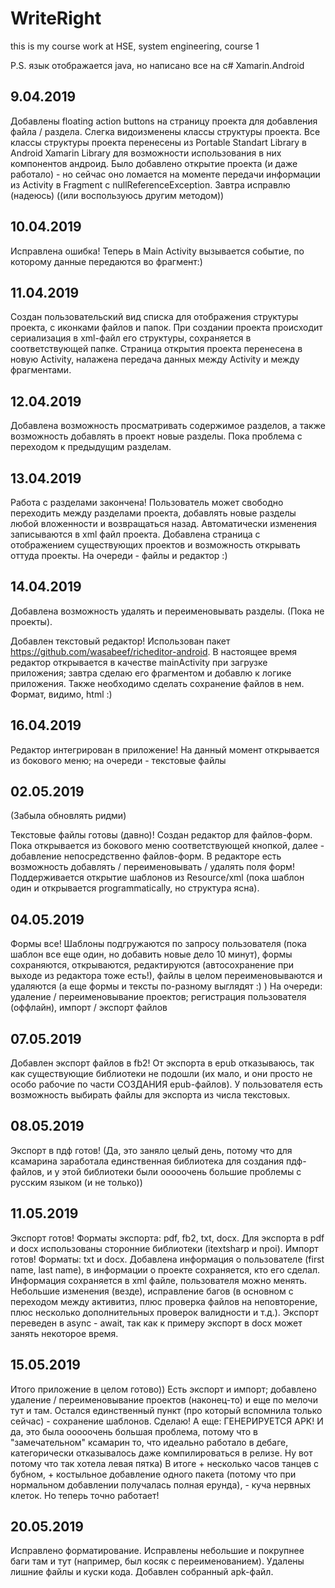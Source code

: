 # WriteRight
this is my course work at HSE, system engineering, course 1

P.S. язык отображается java, но написано все на c# Xamarin.Android

## 9.04.2019
Добавлены floating action buttons на страницу проекта для добавления файла / раздела. Слегка видоизменены классы структуры проекта. Все классы структуры проекта перенесены из Portable Standart Library в Android Xamarin Library для возможности использования в них компонентов андроид. Было добавлено открытие проекта (и даже работало) - но сейчас оно ломается на моменте передачи информации из Activity в Fragment с nullReferenceException. Завтра исправлю (надеюсь) ((или воспользуюсь другим методом))
## 10.04.2019
Исправлена ошибка! Теперь в Main Activity вызывается событие, по которому данные передаются во фрагмент:)
## 11.04.2019
Создан пользовательский вид списка для отображения структуры проекта, с иконками файлов и папок. При создании проекта происходит сериализация в xml-файл его структуры, сохраняется в соответствующей папке. Страница открытия проекта перенесена в новую Activity, налажена передача данных между Activity и между фрагментами.

## 12.04.2019
Добавлена возможность просматривать содержимое разделов, а также возможность добавлять в проект новые разделы. Пока проблема с переходом к предыдущим разделам.

## 13.04.2019
Работа с разделами закончена! Пользователь может свободно переходить между разделами проекта, добавлять новые разделы любой вложенности и возвращаться назад. Автоматически изменения записываются в xml файл проекта. Добавлена страница с отображением существующих проектов и возможность открывать оттуда проекты. На очереди - файлы и редактор :)

## 14.04.2019
Добавлена возможность удалять и переименовывать разделы. (Пока не проекты).

Добавлен текстовый редактор! Использован пакет https://github.com/wasabeef/richeditor-android. В настоящее время редактор открывается в качестве mainActivity при загрузке приложения; завтра сделаю его фрагментом и добавлю к логике приложения. Также необходимо сделать сохранение файлов в нем. Формат, видимо, html :)

## 16.04.2019
Редактор интегрирован в приложение! На данный момент открывается из бокового меню; на очереди - текстовые файлы

## 02.05.2019
(Забыла обновлять ридми)

Текстовые файлы готовы (давно)! Создан редактор для файлов-форм. Пока открывается из бокового меню соответствующей кнопкой, далее - добавление непосредственно файлов-форм. В редакторе есть возможность добавлять / переименовывать / удалять поля форм! Поддерживается открытие шаблонов из Resource/xml (пока шаблон один и открывается programmatically, но структура ясна).

## 04.05.2019
Формы все! Шаблоны подгружаются по запросу пользователя (пока шаблон все еще один, но добавить новые дело 10 минут), формы сохраняются, открываются, редактируются (автосохранение при выходе из редактора тоже есть!), файлы в целом переименовываются и удаляются (а еще формы и тексты по-разному выглядят :) ) На очереди: удаление / переименовывание проектов; регистрация пользователя (оффлайн), импорт / экспорт файлов

## 07.05.2019
Добавлен экспорт файлов в fb2! От экспорта в epub отказываюсь, так как существующие библиотеки не подошли (их мало, и они просто не особо рабочие по части СОЗДАНИЯ epub-файлов). У пользователя есть возможность выбирать файлы для экспорта из числа текстовых.

## 08.05.2019
Экспорт в пдф готов! (Да, это заняло целый день, потому что для ксамарина заработала единственная библиотека для создания пдф-файлов, и у этой библиотеки были ооооочень большие проблемы с русским языком (и не только))

## 11.05.2019
Экспорт готов! Форматы экспорта: pdf, fb2, txt, docx. Для экспорта в pdf и docx использованы сторонние библиотеки (itextsharp и npoi). Импорт готов! Форматы: txt и docx. Добавлена информация о пользователе (first name, last name), в информации о проекте сохраняется, кто его сделал. Информация сохраняется в xml файле, пользователя можно менять. Небольшие изменения (везде), исправление багов (в основном с переходом между активитиз, плюс проверка файлов на неповторение, плюс несколько дополнительных проверок валидности и т.д.). Экспорт переведен в async - await, так как к примеру экспорт в docx может занять некоторое время. 

## 15.05.2019
Итого приложение в целом готово)) Есть экспорт и импорт; добавлено удаление / переименовывание проектов (наконец-то) и еще по мелочи тут и там. Остался единственный пункт (про который вспомнила только сейчас) - сохранение шаблонов. Сделаю! А еще: ГЕНЕРИРУЕТСЯ APK! И да, это была ооооочень большая проблема, потому что в "замечательном" ксамарин то, что идеально работало в дебаге, категорически отказывалось даже компилироваться в релизе. Ну вот потому что так хотела левая пятка) В итоге + несколько часов танцев с бубном, + костыльное добавление одного пакета (потому что при нормальном добавлении получалась полная ерунда), - куча нервных клеток. Но теперь точно работает!

## 20.05.2019
Исправлено форматирование. Исправлены небольшие и покрупнее баги там и тут (например, был косяк с переименованием). Удалены лишние файлы и куски кода. Добавлен собранный apk-файл.